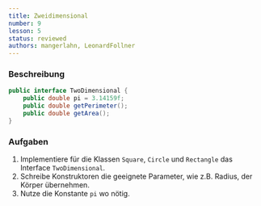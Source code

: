 ```yaml
---
title: Zweidimensional
number: 9
lesson: 5
status: reviewed
authors: mangerlahn, LeonardFollner
---
```


### Beschreibung
```javapublic interface TwoDimensional {
	public double pi = 3.14159f;
	public double getPerimeter();
	public double getArea();
}
```

### Aufgaben
1. Implementiere für die Klassen `Square`, `Circle` und `Rectangle` das Interface `TwoDimensional`.
2. Schreibe Konstruktoren die geeignete Parameter, wie z.B. Radius, der Körper übernehmen.
3. Nutze die Konstante `pi` wo nötig.